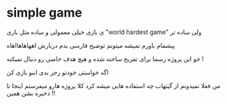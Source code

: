 # simple game
ی بازی خیلی معمولی و ساده مثل بازی "world hardest game" ولی ساده تر

پیشمام باورم نمیشه میتونم توضیح فارسی بدم دربارش اههاهاهااهاه

خو این پروژه رسما برای تفریح ساخته شده و هیچ هدف خاصی رو دنبال نمیکنه !

اگه خواستی خودتو زجر بدی اینو بازی کن

من فعلا نمیدونم از گیتهاب چه استفاده هایی میشه کرد کلا پروژه هارو میفرستم اینجا تا ذخیره بشن همین !!
